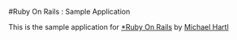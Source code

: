 #Ruby On Rails : Sample Application

This is the sample application for [*Ruby On Rails](http://www.rubyonrails.org)
by [Michael Hartl](http://michaelhartl.com)
